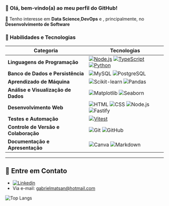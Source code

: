 ### 👋 Olá, bem-vindo(a) ao meu perfil do GitHub!

🚀 Tenho interesse em **Data Science**,**DevOps** e , principalmente, no **Desenvolvimento de Software**

### 🌟 Habilidades e Tecnologias

| Categoria                        | Tecnologias                                                                                                                                                                                |
|-----------------------------------|---------------------------------------------------------------------------------------------------------------------------------------------------------------------------------------------|
| **Linguagens de Programação**     | [![Node.js](https://img.shields.io/badge/Node.js-43853D?style=for-the-badge&logo=node.js&logoColor=white)](https://nodejs.org/)  [![TypeScript](https://img.shields.io/badge/TypeScript-007ACC?style=for-the-badge&logo=typescript&logoColor=white)](https://www.typescriptlang.org/)  [![Python](https://img.shields.io/badge/Python-14354C?style=for-the-badge&logo=python&logoColor=white)](https://www.python.org/) |
| **Banco de Dados e Persistência** | ![MySQL](https://img.shields.io/badge/mysql-4479A1.svg?style=for-the-badge&logo=mysql&logoColor=white)  ![PostgreSQL](https://img.shields.io/badge/postgres-%23316192.svg?style=for-the-badge&logo=postgresql&logoColor=white)                                           |
| **Aprendizado de Máquina**        | ![Scikit-learn](https://img.shields.io/badge/scikit--learn-%23F7931E.svg?style=for-the-badge&logo=scikit-learn&logoColor=white)  ![Pandas](https://img.shields.io/badge/pandas-%23150458.svg?style=for-the-badge&logo=pandas&logoColor=white)                       |
| **Análise e Visualização de Dados** | ![Matplotlib](https://img.shields.io/badge/Matplotlib-%23ffffff.svg?style=for-the-badge&logo=Matplotlib&logoColor=black)  ![Seaborn](https://img.shields.io/badge/-Seaborn-3776AB?logo=seaborn&logoColor=white&style=for-the-badge)                               |
| **Desenvolvimento Web**           | ![HTML](https://img.shields.io/badge/-HTML-E34F26?logo=html5&logoColor=white&style=for-the-badge)  ![CSS](https://img.shields.io/badge/-CSS-1572B6?logo=css3&logoColor=white&style=for-the-badge)  ![Node.js](https://img.shields.io/badge/-Node.js-339933?logo=nodedotjs&logoColor=white&style=for-the-badge)  ![Fastify](https://img.shields.io/badge/fastify-%23000000.svg?style=for-the-badge&logo=fastify&logoColor=white) |
| **Testes e Automação**            | [![Vitest](https://img.shields.io/badge/Vitest-6E9F18?style=for-the-badge&logo=vitest&logoColor=white)](https://vitest.dev/)                                                                                                     |
| **Controle de Versão e Colaboração** | ![Git](https://img.shields.io/badge/-Git-F05032?logo=git&logoColor=white&style=for-the-badge)  ![GitHub](https://img.shields.io/badge/-GitHub-181717?logo=github&logoColor=white&style=for-the-badge)                                               |
| **Documentação e Apresentação**   | ![Canva](https://img.shields.io/badge/Canva-%2300C4CC.svg?style=for-the-badge&logo=Canva&logoColor=white)  ![Markdown](https://img.shields.io/badge/Markdown-%23000000.svg?style=for-the-badge&logo=markdown&logoColor=white)                                         |                                             |

---- 
## 🦉 Entre em Contato
- [![Linkedin](https://img.shields.io/badge/LinkedIn-0077B5?style=for-the-badge&logo=linkedin&logoColor=white)](https://www.linkedin.com/in/gabriel-mattos-teixeira-dos-santos-53b469297/)
- Via e-mail: gabrielmatsan@hotmail.com

![Top Langs](https://github-readme-stats.vercel.app/api/top-langs/?username=gabrielmatsan&hide_progress=true)
